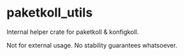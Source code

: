 # paketkoll_utils

Internal helper crate for paketkoll & konfigkoll.

Not for external usage. No stability guarantees whatsoever.
